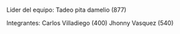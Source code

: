 Lider del equipo:
Tadeo pita damelio (877)

Integrantes: 
Carlos Villadiego (400)
Jhonny Vasquez (540)
